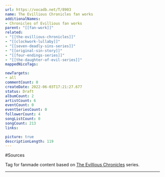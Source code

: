 ```yaml
---
url: https://vocadb.net/T/8903
name: The Evillious Chronicles fan works
additionalNames: 
- Chronicles of Evillious fan works
parent: "[[fan-work]]"
related:
- "[[the-evillious-chronicles]]"
- "[[clockwork-lullaby]]"
- "[[seven-deadly-sins-series]]"
- "[[original-sin-story]]"
- "[[four-endings-series]]"
- "[[the-daughter-of-evil-series]]"
mappedNicoTags:

newTargets:
- all
commentCount: 0
createDate: 2022-06-03T17:21:27.677
status: Draft
albumCount: 2
artistCount: 6
eventCount: 0
eventSeriesCount: 0
followerCount: 4
songListCount: 0
songCount: 213
links: 

picture: true
descriptionLength: 119
---
```


#Sources

Tag for fanmade content based on [The Evillious Chronicles](https://vocadb.net/T/6982/the-evillious-chronicles) series.

---

